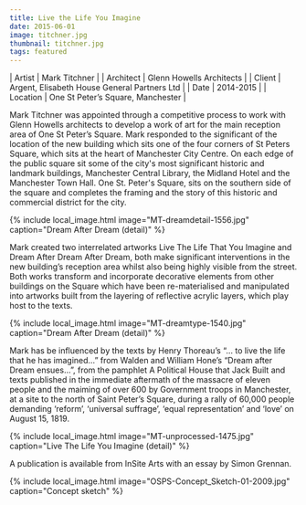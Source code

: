 ```yaml
---
title: Live the Life You Imagine
date: 2015-06-01
image: titchner.jpg
thumbnail: titchner.jpg
tags: featured
---
```


| Artist | Mark Titchner |
| Architect | Glenn Howells Architects |
| Client | Argent, Elisabeth House General Partners Ltd |
| Date | 2014-2015 |
| Location | One St Peter’s Square, Manchester |

Mark Titchner was appointed through a competitive process to work with Glenn Howells architects to develop a work of art for the main reception area of One St Peter’s Square. Mark responded to the significant of the location of the new building which sits one of the four corners of St Peters Square, which sits at the heart of Manchester City Centre. On each edge of the public square sit some of the city's most significant historic and landmark buildings, Manchester Central Library, the Midland Hotel and the Manchester Town Hall. One St. Peter's Square, sits on the southern side of the square and completes the framing and the story of this historic and commercial district for the city.

{% include local_image.html image="MT-dreamdetail-1556.jpg" caption="Dream After Dream (detail)" %}

Mark created two interrelated artworks Live The Life That You Imagine and Dream After Dream After Dream, both make significant interventions in the new building’s reception area whilst also being highly visible from the street. Both works transform and incorporate decorative elements from other buildings on the Square which have been re-materialised and manipulated into artworks built from the layering of reflective acrylic layers, which play host to the texts.

{% include local_image.html image="MT-dreamtype-1540.jpg" caption="Dream After Dream (detail)" %}

Mark has be influenced by the texts by Henry Thoreau’s “… to live the life that he has imagined…” from Walden and William Hone’s “Dream after Dream ensues…”, from the pamphlet A Political House that Jack Built and texts published in the immediate aftermath of the massacre of eleven people and the maiming of over 600 by Government troops in Manchester, at a site to the north of Saint Peter’s Square, during a rally of 60,000 people demanding ‘reform’, ‘universal suffrage’, ‘equal representation’ and ‘love’ on August 15, 1819.

{% include local_image.html image="MT-unprocessed-1475.jpg" caption="Live The Life You Imagine (detail)" %}

A publication is available from InSite Arts with an essay by Simon Grennan.

{% include local_image.html image="OSPS-Concept_Sketch-01-2009.jpg" caption="Concept sketch" %}
